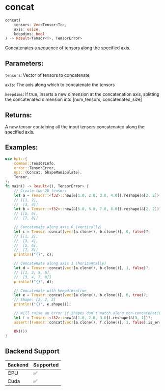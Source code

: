 # concat
```rust
concat(
    tensors: Vec<Tensor<T>>,
    axis: usize,
    keepdims: bool
) -> Result<Tensor<T>, TensorError>
```
Concatenates a sequence of tensors along the specified axis.

## Parameters:
`tensors`: Vector of tensors to concatenate

`axis`: The axis along which to concatenate the tensors

`keepdims`: If true, inserts a new dimension at the concatenation axis, splitting the concatenated dimension into [num_tensors, concatenated_size]

## Returns:
A new tensor containing all the input tensors concatenated along the specified axis.

## Examples:
```rust
use hpt::{
    common::TensorInfo,
    error::TensorError,
    ops::{Concat, ShapeManipulate},
    Tensor,
};
fn main() -> Result<(), TensorError> {
    // Create two 2D tensors
    let a = Tensor::<f32>::new(&[1.0, 2.0, 3.0, 4.0]).reshape(&[2, 2])?;
    // [[1, 2],
    //  [3, 4]]
    let b = Tensor::<f32>::new(&[5.0, 6.0, 7.0, 8.0]).reshape(&[2, 2])?;
    // [[5, 6],
    //  [7, 8]]

    // Concatenate along axis 0 (vertically)
    let c = Tensor::concat(vec![a.clone(), b.clone()], 0, false)?;
    // [[1, 2],
    //  [3, 4],
    //  [5, 6],
    //  [7, 8]]
    println!("{}", c);

    // Concatenate along axis 1 (horizontally)
    let d = Tensor::concat(vec![a.clone(), b.clone()], 1, false)?;
    // [[1, 2, 5, 6],
    //  [3, 4, 7, 8]]
    println!("{}", d);

    // Concatenate with keepdims=true
    let e = Tensor::concat(vec![a.clone(), b.clone()], 0, true)?;
    // Shape: [2, 2, 2]
    println!("{}", e.shape());

    // Will raise an error if shapes don't match along non-concatenating axes
    let f = Tensor::<f32>::new(&[1.0, 2.0, 3.0]).reshape(&[3, 1])?;
    assert!(Tensor::concat(vec![a.clone(), f.clone()], 1, false).is_err());

    Ok(())
}
```
## Backend Support
| Backend | Supported |
|---------|-----------|
| CPU     | ✅         |
| Cuda    | ✅        |